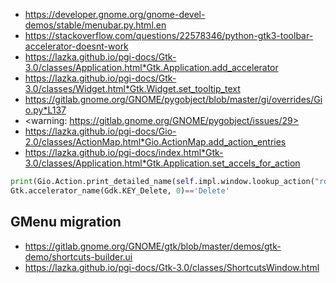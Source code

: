 * <https://developer.gnome.org/gnome-devel-demos/stable/menubar.py.html.en>
* <https://stackoverflow.com/questions/22578346/python-gtk3-toolbar-accelerator-doesnt-work>
* <https://lazka.github.io/pgi-docs/Gtk-3.0/classes/Application.html*Gtk.Application.add_accelerator>
* <https://lazka.github.io/pgi-docs/Gtk-3.0/classes/Widget.html*Gtk.Widget.set_tooltip_text>
* <https://gitlab.gnome.org/GNOME/pygobject/blob/master/gi/overrides/Gio.py*L137>
* <warning: https://gitlab.gnome.org/GNOME/pygobject/issues/29>
* <https://lazka.github.io/pgi-docs/Gio-2.0/classes/ActionMap.html*Gio.ActionMap.add_action_entries>
* <https://lazka.github.io/pgi-docs/index.html*Gtk-3.0/classes/Application.html*Gtk.Application.set_accels_for_action>

```python
print(Gio.Action.print_detailed_name(self.impl.window.lookup_action("rotate").get_name(), GLib.Variant.new_int32(90)))
Gtk.accelerator_name(Gdk.KEY_Delete, 0)=='Delete'
```

## GMenu migration

* <https://gitlab.gnome.org/GNOME/gtk/blob/master/demos/gtk-demo/shortcuts-builder.ui>
* <https://lazka.github.io/pgi-docs/Gtk-3.0/classes/ShortcutsWindow.html>
